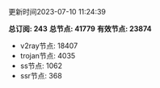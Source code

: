 更新时间2023-07-10 11:24:39

**总订阅: 243**
**总节点: 41779**
**有效节点: 23874**
- v2ray节点: 18407
- trojan节点: 4035
- ss节点: 1062
- ssr节点: 368

